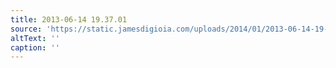 ```yaml
---
title: 2013-06-14 19.37.01
source: 'https://static.jamesdigioia.com/uploads/2014/01/2013-06-14-19-37-01-scaled.jpg'
altText: ''
caption: ''
---
```


